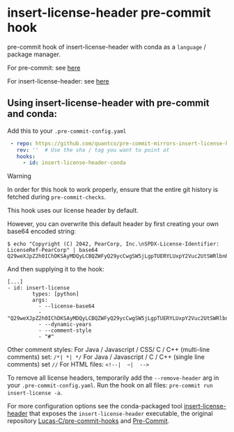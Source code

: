 # insert-license-header pre-commit hook

pre-commit hook of insert-license-header with conda as a `language` / package manager.

For pre-commit: see [here](https://github.com/pre-commit/pre-commit)

For insert-license-header: see [here](https://github.com/thomasmarwitz/insert-license-header)

## Using insert-license-header with pre-commit and conda:

Add this to your `.pre-commit-config.yaml`

```yaml
 - repo: https://github.com/quantco/pre-commit-mirrors-insert-license-header
   rev: ''  # Use the sha / tag you want to point at
   hooks:
     - id: insert-license-header-conda
```

> [!WARNING]
> In order for this hook to work properly, ensure that the entire git history is fetched during `pre-commit-checks`.

This hook uses our license header by default.

However, you can overwrite this default header by first creating your own base64 encoded string:
```
$ echo "Copyright (C) 2042, PearCorp, Inc.\nSPDX-License-Identifier: LicenseRef-PearCorp" | base64
Q29weXJpZ2h0IChDKSAyMDQyLCBQZWFyQ29ycCwgSW5jLgpTUERYLUxpY2Vuc2UtSWRlbnRpZmllcjogTGljZW5zZVJlZi1QZWFyQ29ycAo=
```
And then supplying it to the hook:
```
[...]
- id: insert-license
        types: [python]
        args:
          - --license-base64
          - "Q29weXJpZ2h0IChDKSAyMDQyLCBQZWFyQ29ycCwgSW5jLgpTUERYLUxpY2Vuc2UtSWRlbnRpZmllcjogTGljZW5zZVJlZi1QZWFyQ29ycAo="
          - --dynamic-years
          - --comment-style
          - "#"
```

Other comment styles:
For Java / Javascript / CSS/ C / C++ (multi-line comments) set: `/*| *| */`
For Java / Javascript / C / C++ (single line comments) set `//`
For HTML files: `<!--|  ~|  -->`

To remove all license headers, temporarily add the `--remove-header` arg in
your `.pre-commit-config.yaml`. Run the hook on all files: `pre-commit run insert-license -a`.

For more configuration options see the conda-packaged tool [insert-license-header](https://github.com/thomasmarwitz/insert-license-header) that exposes the `insert-license-header` executable, the original repository [Lucas-C/pre-commit-hooks](https://github.com/Lucas-C/pre-commit-hooks) and [Pre-Commit](https://pre-commit.com/).
